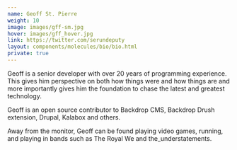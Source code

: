 ```yaml
---
name: Geoff St. Pierre
weight: 10
image: images/gff-sm.jpg
hover: images/gff_hover.jpg
link: https://twitter.com/serundeputy
layout: components/molecules/bio/bio.html
private: true
---
```

Geoff is a senior developer with over 20 years of programming experience.
This gives him perspective on both how things were and how things are and more importantly gives him the
foundation to chase the latest and greatest technology.

Geoff is an open source contributor to Backdrop CMS, Backdrop Drush
extension, Drupal, Kalabox and others.

Away from the monitor, Geoff can be found playing video games, running, and playing in
bands such as The Royal We and the_understatements.
